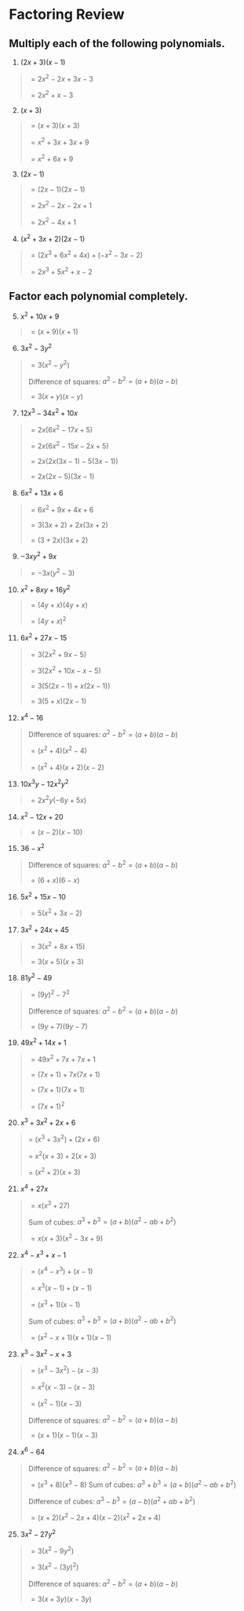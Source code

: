 # Factoring Review

## Multiply each of the following polynomials.
1. $(2x + 3)(x - 1)$
> $= 2x^2 - 2x + 3x - 3$
> 
> $= 2x^2 + x - 3$
2. $(x + 3)$
> $= (x + 3)(x + 3)$
>
> $= x^2 + 3x + 3x + 9$
>
> $= x^2 + 6x + 9$
3. $(2x - 1)$
> $= (2x - 1)(2x - 1)$
>
> $= 2x^2 - 2x - 2x + 1$ 
> 
> $= 2x^2 - 4x + 1$
4. $(x^2 + 3x + 2)(2x - 1)$
> $= (2x^3 + 6x^2 + 4x) + (-x^2 - 3x - 2)$
> 
> $= 2x^3 + 5x^2 + x - 2$


## Factor each polynomial completely.
5. $x^2 + 10x + 9$
> $= (x + 9)(x + 1)$
6. $3x^2 - 3y^2$
> $= 3(x^2 - y^2)$
> 
> Difference of squares: $a^2 - b^2 = (a + b)(a - b)$
> 
> $= 3(x + y)(x - y)$
7. $12x^3 - 34x^2 + 10x$
> $= 2x(6x^2 - 17x + 5)$
>
> $= 2x(6x^2 - 15x - 2x + 5)$
>
> $= 2x(2x(3x - 1) - 5(3x - 1))$
>
> $= 2x(2x - 5)(3x - 1)$

8. $6x^2 + 13x + 6$
> $= 6x^2 + 9x + 4x + 6$
>
> $= 3(3x + 2) + 2x(3x + 2)$
>
> $= (3 + 2x)(3x + 2)$

9. $-3xy^2 + 9x$
> $= -3x(y^2 - 3)$
10. $x^2 + 8xy + 16y^2$
> $= (4y + x)(4y + x)$
> 
> $= (4y + x)^2$
11. $6x^2 + 27x - 15$
> $= 3(2x^2 + 9x - 5)$
>
> $= 3(2x^2 + 10x - x - 5)$
>
> $= 3(5(2x - 1) + x(2x - 1))$
>
> $= 3(5 + x)(2x - 1)$

12. $x^4 - 16$
> Difference of squares: $a^2 - b^2 = (a + b)(a - b)$
> 
> $= (x^2 + 4)(x^2 - 4)$
> 
> $= (x^2 + 4)(x + 2)(x - 2)$
13. $10x^3y - 12x^2y^2$
> $= 2x^2y(-6y + 5x)$
14. $x^2 - 12x + 20$
> $= (x - 2)(x - 10)$
15. $36 - x^2$
> Difference of squares: $a^2 - b^2 = (a + b)(a - b)$
> 
> $= (6 + x)(6 - x)$

16. $5x^2 + 15x - 10$
> $= 5(x^2 + 3x - 2)$
17. $3x^2 + 24x + 45$
> $= 3(x^2 + 8x + 15)$
> 
> $= 3(x + 5)(x + 3)$
18. $81y^2 - 49$
> $= (9y)^2 - 7^2$
> 
> Difference of squares: $a^2 - b^2 = (a + b)(a - b)$
> 
> $= (9y + 7)(9y - 7)$
19. $49x^2 + 14x + 1$
> $= 49x^2 + 7x + 7x + 1$
> 
> $= (7x + 1) + 7x(7x + 1)$
> 
> $= (7x + 1)(7x + 1)$
> 
> $= (7x + 1)^2$
20. $x^3 + 3x^2 + 2x + 6$
> = $(x^3 + 3x^2) + (2x + 6)$
> 
> = $x^2(x + 3) + 2(x + 3)$
> 
> = $(x^2 + 2)(x + 3)$
21. $x^4 + 27x$
> $= x(x^3 + 27)$
> 
> Sum of cubes: $a^3 + b^3 = (a + b)(a^2 - ab + b^2)$
> 
> $= x(x + 3)(x^2 - 3x + 9)$

22. $x^4 - x^3 + x - 1$
> $= (x^4 - x^3) + (x - 1)$
> 
> $= x^3(x - 1) + (x - 1)$
> 
> $= (x^3 + 1)(x - 1)$
> 
> Sum of cubes: $a^3 + b^3 = (a + b)(a^2 - ab + b^2)$
> 
> $= (x^2 - x + 1)(x + 1)(x - 1)$
23. $x^3 - 3x^2 - x + 3$
> $= (x^3 - 3x^2) - (x - 3)$
>
> $= x^2(x - 3) - (x - 3)$
>
> $= (x^2 - 1)(x - 3)$
>
> Difference of squares: $a^2 - b^2 = (a + b)(a - b)$
> 
> $= (x + 1)(x - 1)(x - 3)$
24. $x^6 - 64$
> Difference of squares: $a^2 - b^2 = (a + b)(a - b)$
> 
> $= (x^3 + 8)(x^3 - 8)$
> Sum of cubes: $a^3 + b^3 = (a + b)(a^2 - ab + b^2)$
> 
> Difference of cubes: $a^3 − b^3 = (a − b)(a^2 + ab + b^2)$
> 
> $= (x + 2)(x^2 - 2x + 4)(x - 2)(x^2 + 2x + 4)$

25. $3x^2 - 27y^2$
> $= 3(x^2 - 9y^2)$
> 
> $= 3(x^2 - (3y)^2)$
> 
> Difference of squares: $a^2 - b^2 = (a + b)(a - b)$
> 
> $= 3(x + 3y)(x - 3y)$
